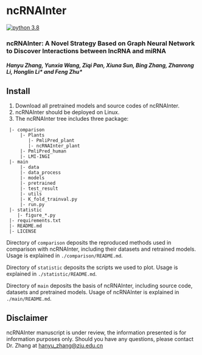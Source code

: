 # ncRNAInter
[![python 3.8](https://img.shields.io/badge/python-3.8-brightgreen)](https://www.python.org/)
### ncRNAInter: A Novel Strategy Based on Graph Neural Network to Discover Interactions between lncRNA and miRNA
##### Hanyu Zhang, Yunxia Wang, Ziqi Pan, Xiuna Sun, Bing Zhang, Zhanrong Li, Honglin Li* and Feng Zhu*

## Install
1. Download all pretrained models and source codes of ncRNAInter.
2. ncRNAInter should be deployed on Linux.
3. The ncRNAInter tree includes three package:
```
 |- comparison
     |- Plants
        |- PmliPred_plant
        |- ncRNAInter_plant
     |- PmliPred_human
     |- LMI-INGI
 |- main
     |- data
     |- data_process
     |- models
     |- pretrained
     |- test_result
     |- utils
     |- K_fold_trainval.py
     |- run.py
 |- statistic
    |- figure_*.py
 |- requirements.txt
 |- README.md
 |- LICENSE
```
Directory of `comparison` deposits the reproduced methods used in comparison with ncRNAInter, including their datasets and retrained models. Usage is explained in `./comparison/README.md`.

Directory of `statistic` deposits the scripts we used to plot. Usage is explained in `./statistic/README.md`.

Directory of `main` deposits the basis of ncRNAInter, including source code, datasets and pretrained models. Usage of ncRNAInter is explained in `./main/README.md`.

## Disclaimer
ncRNAInter manuscript is under review, the information presented is for information purposes only. Should you have any questions, please contact Dr. Zhang at hanyu_zhang@zju.edu.cn
